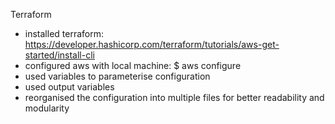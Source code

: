 Terraform

- installed terraform: https://developer.hashicorp.com/terraform/tutorials/aws-get-started/install-cli
- configured aws with local machine: $ aws configure
- used variables to parameterise configuration
- used output variables
- reorganised the configuration into multiple files for better readability and modularity

